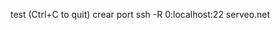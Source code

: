 test                                                         (Ctrl+C to quit)
crear port
ssh -R 0:localhost:22 serveo.net

